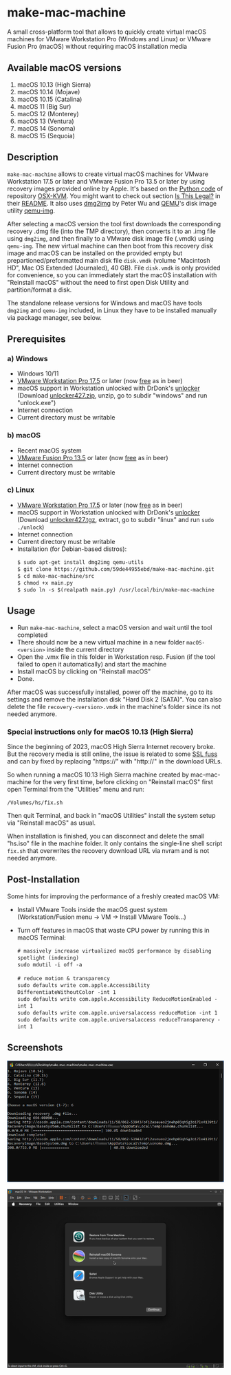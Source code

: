 # make-mac-machine

A small cross-platform tool that allows to quickly create virtual macOS machines for VMware Workstation Pro (Windows and Linux) or VMware Fusion Pro (macOS) without requiring macOS installation media

## Available macOS versions

1. macOS 10.13 (High Sierra)
2. macOS 10.14 (Mojave)
3. macOS 10.15 (Catalina)
4. macOS 11 (Big Sur)
5. macOS 12 (Monterey)
6. macOS 13 (Ventura)
7. macOS 14 (Sonoma)
8. macOS 15 (Sequoia)

## Description

`make-mac-machine` allows to create virtual macOS machines for VMware Workstation 17.5 or later and VMware Fusion Pro 13.5 or later by using recovery images provided online by Apple. It's based on the [Python code](https://github.com/kholia/OSX-KVM/blob/master/fetch-macOS-v2.py) of repository [OSX-KVM](https://github.com/kholia/OSX-KVM/tree/master). You might want to check out section [Is This Legal?](https://github.com/kholia/OSX-KVM?tab=readme-ov-file#is-this-legal) in their [README](https://github.com/kholia/OSX-KVM/blob/master/README.md).
It also uses [dmg2img](http://vu1tur.eu.org/dmg2img) by Peter Wu and [QEMU](https://www.qemu.org/)'s disk image utility [qemu-img](https://qemu-project.gitlab.io/qemu/tools/qemu-img.html).

After selecting a macOS version the tool first downloads the corresponding recovery .dmg file (into the TMP directory), then converts it to an .img file using `dmg2img`, and then finally to a VMware disk image file (.vmdk) using `qemu-img`. The new virtual machine can then boot from this recovery disk image and macOS can be installed on the provided empty but prepartioned/preformatted main disk file `disk.vmdk` (volume "Macintosh HD", Mac OS Extended (Journaled), 40 GB). File `disk.vmdk` is only provided for convenience, so you can immediately start the macOS installation with "Reinstall macOS" without the need to first open Disk Utility and partition/format a disk.

The standalone release versions for Windows and macOS have tools `dmg2img` and `qemu-img` included, in Linux they have to be installed manually via package manager, see below.

## Prerequisites

### a) Windows
- Windows 10/11
- [VMware Workstation Pro 17.5](https://support.broadcom.com/group/ecx/productdownloads?subfamily=VMware+Workstation+Pro) or later (now [free](https://blogs.vmware.com/workstation/2024/05/vmware-workstation-pro-now-available-free-for-personal-use.html) as in beer)
- macOS support in Workstation unlocked with DrDonk's [unlocker](https://github.com/DrDonk/unlocker/)  
  (Download [unlocker427.zip](https://github.com/DrDonk/unlocker/releases/tag/v4.2.7), unzip, go to subdir "windows" and run "unlock.exe")
- Internet connection
- Current directory must be writable

### b) macOS
- Recent macOS system
- [VMware Fusion Pro 13.5](https://support.broadcom.com/group/ecx/productdownloads?subfamily=VMware+Fusion) or later (now [free](https://blogs.vmware.com/workstation/2024/05/vmware-workstation-pro-now-available-free-for-personal-use.html) as in beer)
- Internet connection
- Current directory must be writable

### c) Linux
- [VMware Workstation Pro 17.5](https://support.broadcom.com/group/ecx/productdownloads?subfamily=VMware+Workstation+Pro) or later (now [free](https://blogs.vmware.com/workstation/2024/05/vmware-workstation-pro-now-available-free-for-personal-use.html) as in beer)
- macOS support in Workstation unlocked with DrDonk's [unlocker](https://github.com/DrDonk/unlocker/)  
  (Download [unlocker427.tgz](https://github.com/DrDonk/unlocker/releases/tag/v4.2.7), extract, go to subdir "linux" and run `sudo ./unlock`)
- Internet connection
- Current directory must be writable
- Installation (for Debian-based distros):
  ```
  $ sudo apt-get install dmg2img qemu-utils
  $ git clone https://github.com/59de44955ebd/make-mac-machine.git
  $ cd make-mac-machine/src
  $ chmod +x main.py
  $ sudo ln -s $(realpath main.py) /usr/local/bin/make-mac-machine
  ```

## Usage

- Run `make-mac-machine`, select a macOS version and wait until the tool completed
- There should now be a new virtual machine in a new folder `macOS-<version>` inside the current directory
- Open the .vmx file in this folder in Workstation resp. Fusion (if the tool failed to open it automatically) and start the machine
- Install macOS by clicking on "Reinstall macOS"
- Done.

After macOS was successfully installed, power off the machine, go to its settings and remove the installation disk "Hard Disk 2 (SATA)". You can also delete the file `recovery-<version>.vmdk` in the machine's folder since its not needed anymore.

### Special instructions only for macOS 10.13 (High Sierra)

Since the beginning of 2023, macOS High Sierra Internet recovery broke. But the recovery media is still online, the issue is related to some [SSL fuss](https://mrmacintosh.com/how-to-fix-the-recovery-server-could-not-be-contacted-error-high-sierra-recovery-is-still-online-but-broken/) and can  by fixed by replacing "https://" with "http://" in the download URLs.

So when running a macOS 10.13 High Sierra machine created by mac-mac-machine for the very first time, before clicking on "Reinstall macOS" first open Terminal from the "Utilities" menu and run:
```
/Volumes/hs/fix.sh
```
Then quit Terminal, and back in "macOS Utilities" install the system setup via "Reinstall macOS" as usual.

When installation is finished, you can disconnect and delete the small "hs.iso" file in the machine folder. It only contains the single-line shell script `fix.sh` that overwrites the recovery download URL via nvram and is not needed anymore.

## Post-Installation

Some hints for improving the performance of a freshly created macOS VM:

- Install VMware Tools inside the macOS guest system (Workstation/Fusion menu -> VM -> Install VMware Tools...)
- Turn off features in macOS that waste CPU power by running this in macOS Terminal:

  ```
  # massively increase virtualized macOS performance by disabling spotlight (indexing)
  sudo mdutil -i off -a

  # reduce motion & transparency
  sudo defaults write com.apple.Accessibility DifferentiateWithoutColor -int 1
  sudo defaults write com.apple.Accessibility ReduceMotionEnabled -int 1
  sudo defaults write com.apple.universalaccess reduceMotion -int 1
  sudo defaults write com.apple.universalaccess reduceTransparency -int 1
  ```

## Screenshots

![](screenshots/setup-macos-14.png)

![](screenshots/run-macos-14.png)
